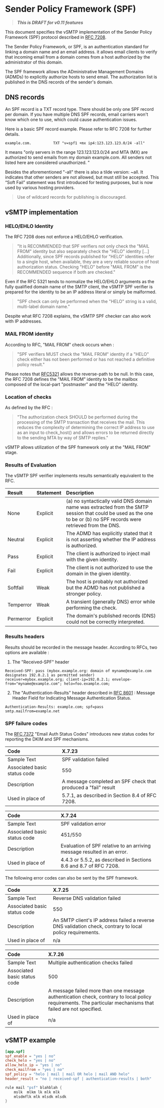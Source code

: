 # Sender Policy Framework (SPF)

> ___This is DRAFT for v0.11 features___

This document specifies the vSMTP implementation of the Sender Policy Framework (SPF) protocol described in [RFC 7208](https://www.rfc-editor.org/rfc/rfc7208.html).

The Sender Policy Framework, or SPF, is an authentication standard for linking a domain name and an email address. it allows email clients to verify that incoming email from a domain comes from a host authorized by the administrator of this domain.

The SPF framework allows the ADministrative Management Domains (ADMDs) to explicitly authorize hosts to send email. The authorization list is published in the DNS records of the sender's domain.

## DNS records

An SPF record is a TXT record type. There should be only one SPF record per domain. If you have multiple DNS SPF records, email carriers won't know which one to use, which could cause authentication issues.

Here is a basic SPF record example. Please refer to RFC 7208 for further details.

```shell
example.com.          TXT "v=spf1 +mx ip4:123.123.123.0/24 -all"
```

It means "only servers in the range 123.123.123.0/24 and MTA (MX) are authorized to send emails from my domain example.com. All senders not listed here are considered unauthorized. "

Besides the aforementioned "-all" there is also a tilde version: ~all. It indicates that other senders are not allowed, but must still be accepted. This “Soft Fail” statement was first introduced for testing purposes, but is now used by various hosting providers.

> Use of wildcard records for publishing is discouraged.

## vSMTP implementation

### HELO/EHLO Identity

The RFC 7208 does not enforce a HELO/EHLO verification.

> "It is RECOMMENDED that SPF verifiers not only check the "MAIL FROM" identity but also separately check the "HELO" identity
[...] Additionally, since SPF records published for "HELO" identities refer to a single host, when available, they are a very reliable source of host authorization status.  Checking "HELO" before "MAIL FROM" is the RECOMMENDED sequence if both are checked."

Even if the RFC 5321 tends to normalize the HELO/EHLO arguments as the fully qualified domain name of the SMTP client, the vSMTP SPF verifier is prepared for the identity to be an IP address literal or simply be malformed.  

> "SPF check can only be performed when the "HELO" string is a valid, multi-label domain name."

Despite what RFC 7208 explains, the vSMTP SPF checker can also work with IP addresses.

### MAIL FROM identity

According to RFC, "MAIL FROM" check occurs when :

> "SPF verifiers MUST check the "MAIL FROM" identity if a "HELO" check either has not been performed or has not reached a definitive policy result."

Please notes that [RFC5321](https://www.rfc-editor.org/rfc/rfc5321.html#section-4.5.5) allows the reverse-path to be null. In this case, the RFC 7208 defines the "MAIL FROM" identity to be the mailbox composed of the local-part "postmaster" and the "HELO" identity.

### Location of checks

As defined by the RFC :

> "The authorization check SHOULD be performed during the processing of the SMTP transaction that receives the mail. This reduces the complexity of determining the correct IP address to use as an input to check_host() and allows errors to be returned directly to the sending MTA by way of SMTP replies."

vSMTP allows utilization of the SPF framework only at the "MAIL FROM" stage.

### Results of Evaluation

The vSMTP SPF verifier implements results semantically equivalent to the RFC.

| Result | Statement | Description |
| :--- | :--- | :--- |
| None | Explicit | (a) no syntactically valid DNS domain name was extracted from the SMTP session that could be used as the one to be or (b) no SPF records were retrieved from the DNS.|
| Neutral | Explicit | The ADMD has explicitly stated that it is not asserting whether the IP address is authorized. |
| Pass | Explicit | The client is authorized to inject mail with the given identity. |
| Fail | Explicit | The client is not authorized to use the domain in the given identity. |
| Softfail | Weak | The host is probably not authorized but the ADMD has not published a stronger policy. |
| Temperror | Weak | A transient (generally DNS) error while performing the check. |
| Permerror | Explicit | The domain's published records (DNS) could not be correctly interpreted. |

### Results headers

Results should be recorded in the message header. According to RFCs, two options are available :

1. The "Received-SPF" header

```shell
Received-SPF: pass (mybox.example.org: domain of myname@example.com designates 192.0.2.1 as permitted sender)
receiver=mybox.example.org; client-ip=192.0.2.1; envelope-from="myname@example.com"; helo=foo.example.com;
```

2. The "Authentication-Results" header described in [RFC 8601](https://www.rfc-editor.org/rfc/rfc8601#appendix-B) : Message Header Field for Indicating Message Authentication Status.

```shell
Authentication-Results: example.com; spf=pass smtp.mailfrom=example.net
```

### SPF failure codes

The [RFC 7372]() "Email Auth Status Codes" introduces new status codes for reporting the DKIM and SPF mechanisms.

| Code | X.7.23 |
| :--- | :--- |
| Sample Text | SPF validation failed |
| Associated basic status code | 550 |
| Description | A message completed an SPF check that produced a "fail" result |
| Used in place of| 5.7.1, as described in Section 8.4 of RFC 7208.|

| Code | X.7.24 |
| :--- | :--- |
| Sample Text | SPF validation error |
| Associated basic status code | 451/550 |
| Description | Evaluation of SPF relative to an arriving message resulted in an error. |
| Used in place of | 4.4.3 or 5.5.2, as described in Sections 8.6 and 8.7 of RFC 7208. |

The following error codes can also be sent by the SPF framework.

| Code | X.7.25 |
| :--- | :--- |
| Sample Text | Reverse DNS validation failed |
| Associated basic status code | 550 |
| Description | An SMTP client's IP address failed a reverse DNS validation check, contrary to local policy requirements. |
| Used in place of | n/a |

| Code | X.7.26 |
| :--- | :--- |
| Sample Text | Multiple authentication checks failed |
| Associated basic status code | 500
| Description | A message failed more than one message authentication check, contrary to local policy requirements. The particular mechanisms that failed are not specified. |
| Used in place of | n/a |

## vSMTP example

```toml
[app.spf]
spf_enable = "yes | no"
check_helo = "yes | no"
allow_helo_ip = "yes | no"
check_mailfrom = "yes | no"
spf_policy = "helo | mail | mail OR helo | mail AND helo"
header_result = "no | received-spf | authentication-results | both"
```

```rust
rule mail "psf" blahblah {
    mslk  mlkm lk mlk mlk 
    mlsdmflk mlk mlsdk mlsdk
}
```
